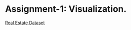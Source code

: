 # Assignment-1: Visualization.
[Real Estate Dataset](https://www.kaggle.com/datasets/reenapinto/real-estate-sales-2001-2020/data)
